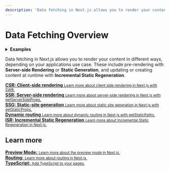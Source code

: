 ```yaml
---
description: 'Data fetching in Next.js allows you to render your content in different ways, depending on your applications use case. These include pre-rendering with server-side rendering or static-site generation, and incremental static regeneration. Learn how to manage your application data in Next.js.'
---
```


# Data Fetching Overview

<details>
  <summary><b>Examples</b></summary>
  <ul>
    <li><a href="https://github.com/vercel/next.js/tree/canary/examples/cms-wordpress">WordPress Example</a> (<a href="https://next-blog-wordpress.vercel.app">Demo</a>)</li>
    <li><a href="https://github.com/vercel/next.js/tree/canary/examples/blog-starter">Blog Starter using markdown files</a> (<a href="https://next-blog-starter.vercel.app/">Demo</a>)</li>
    <li><a href="https://github.com/vercel/next.js/tree/canary/examples/cms-datocms">DatoCMS Example</a> (<a href="https://next-blog-datocms.vercel.app/">Demo</a>)</li>
    <li><a href="https://github.com/vercel/next.js/tree/canary/examples/cms-takeshape">TakeShape Example</a> (<a href="https://next-blog-takeshape.vercel.app/">Demo</a>)</li>
    <li><a href="https://github.com/vercel/next.js/tree/canary/examples/cms-sanity">Sanity Example</a> (<a href="https://next-blog-sanity.vercel.app/">Demo</a>)</li>
    <li><a href="https://github.com/vercel/next.js/tree/canary/examples/cms-prismic">Prismic Example</a> (<a href="https://next-blog-prismic.vercel.app/">Demo</a>)</li>
    <li><a href="https://github.com/vercel/next.js/tree/canary/examples/cms-contentful">Contentful Example</a> (<a href="https://next-blog-contentful.vercel.app/">Demo</a>)</li>
    <li><a href="https://github.com/vercel/next.js/tree/canary/examples/cms-strapi">Strapi Example</a> (<a href="https://next-blog-strapi.vercel.app/">Demo</a>)</li>
    <li><a href="https://github.com/vercel/next.js/tree/canary/examples/cms-prepr">Prepr Example</a> (<a href="https://next-blog-prepr.vercel.app/">Demo</a>)</li>
    <li><a href="https://github.com/vercel/next.js/tree/canary/examples/cms-agilitycms">Agility CMS Example</a> (<a href="https://next-blog-agilitycms.vercel.app/">Demo</a>)</li>
    <li><a href="https://github.com/vercel/next.js/tree/canary/examples/cms-cosmic">Cosmic Example</a> (<a href="https://next-blog-cosmic.vercel.app/">Demo</a>)</li>
    <li><a href="https://github.com/vercel/next.js/tree/canary/examples/cms-buttercms">ButterCMS Example</a> (<a href="https://next-blog-buttercms.vercel.app/">Demo</a>)</li>
    <li><a href="https://github.com/vercel/next.js/tree/canary/examples/cms-storyblok">Storyblok Example</a> (<a href="https://next-blog-storyblok.vercel.app/">Demo</a>)</li>
    <li><a href="https://github.com/vercel/next.js/tree/canary/examples/cms-graphcms">GraphCMS Example</a> (<a href="https://next-blog-graphcms.vercel.app/">Demo</a>)</li>
    <li><a href="https://github.com/vercel/next.js/tree/canary/examples/cms-kontent">Kontent Example</a> (<a href="https://next-blog-kontent.vercel.app/">Demo</a>)</li>
    <li><a href="https://static-tweet.vercel.app/">Static Tweet Demo</a></li>
  </ul>
</details>

Data fetching in Next.js allows you to render your content in different ways, depending on your applications use case. These include pre-rendering with **Server-side Rendering** or **Static Generation**, and updating or creating content at runtime with **Incremental Static Regeneration**.

<div class="card">
  <a href="/docs/basic-features/data-fetching/client-side.md">
    <b>CSR: Client-side rendering</b>
    <small>Learn more about client side rendering in Next.js with SWR.</small>
  </a>
</div>

<div class="card">
  <a href="/docs/basic-features/data-fetching/getServerSideProps.md">
    <b>SSR: Server-side rendering</b>
    <small>Learn more about server-side rendering in Next.js with getServerSideProps.</small>
  </a>
</div>

<div class="card">
  <a href="/docs/basic-features/data-fetching/getStaticProps.md">
    <b>SSG: Static-site generation</b>
    <small>Learn more about static site generation in Next.js with getStaticProps.</small>
  </a>
</div>

<div class="card">
  <a href="/docs/basic-features/data-fetching/getStaticPaths.md">
    <b>Dynamic routing</b>
    <small>Learn more about dynamic routing in Next.js with getStaticPaths.</small>
  </a>
</div>

<div class="card">
  <a href="/docs/basic-features/data-fetching/incremental-static-regeneration.md">
    <b>ISR: Incremental Static Regeneration</b>
    <small>Learn more about Incremental Static Regeneration in Next.js.</small>
  </a>
</div>

## Learn more

<div class="card">
  <a href="/docs/advanced-features/preview-mode.md">
    <b>Preview Mode:</b>
    <small>Learn more about the preview mode in Next.js.</small>
  </a>
</div>

<div class="card">
  <a href="/docs/routing/introduction.md">
    <b>Routing:</b>
    <small>Learn more about routing in Next.js.</small>
  </a>
</div>

<div class="card">
  <a href="/docs/basic-features/typescript.md#pages">
    <b>TypeScript:</b>
    <small>Add TypeScript to your pages.</small>
  </a>
</div>
